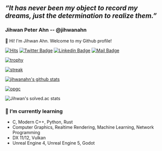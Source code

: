 ## ***“It has never been my object to record my dreams, just the determination to realize them.”***

### Jihwan Peter Ahn -- @jihwanahn

👋 Hi! I'm Jihwan Ahn. Welcome to my Github profile! 


[![Hits](https://hits.seeyoufarm.com/api/count/incr/badge.svg?url=https%3A%2F%2Fgithub.com%2Fjihwanahn)](https://github.com/jihwanahn)
[![Twitter Badge](https://img.shields.io/badge/-Twitter-1877f2?style=flat-square&logo=twitter&logoColor=white&link=https://twitter.com/koelschkoelsch2/)](https://twitter.com/koelschkoelsch2/)
[![Linkedin Badge](https://img.shields.io/badge/-LinkedIn-blue?style=flat-square&logo=Linkedin&logoColor=white&link=https://www.linkedin.com/in/jihwanahn/)](https://www.linkedin.com/in/jihwanahn/)
[![Mail Badge](https://img.shields.io/badge/-Tutanota-d14836?style=flat-square&logo=Tutanota&logoColor=white&link=mailto:k1tstw@tutanota.com)](mailto:k1tstw@tutanota.com)

[![trophy](https://github-profile-trophy.vercel.app/?username=jihwanahn&theme=chalk&row=2&column=5)](https://github.com/jihwanahn)

[![streak](https://github-readme-streak-stats.herokuapp.com/?user=jihwanahn&theme=calm)](https://github.com/jihwanahn)

[![jihwanahn's github stats](https://github-readme-stats.vercel.app/api?username=jihwanahn&show_icons=true&hide_border=true&theme=gruvbox)](https://github.com/jihwanahn)

[![opgc](https://api.opgc.me/githubs/users/jihwanahn/tag/?theme=dracula)](https://opgc.me/#/users/jihwanahn)

![Jihwan's solved.ac stats](https://github-readme-solvedac.hyp3rflow.vercel.app/api/?handle=coldstew)


### 🌱 I’m currently learning
- C, Modern C++, Python, Rust
- Computer Graphics, Realtime Rendering, Machine Learning, Network Programming
- DX 11/12, Vulkan
- Unreal Engine 4, Unreal Engine 5, Godot
